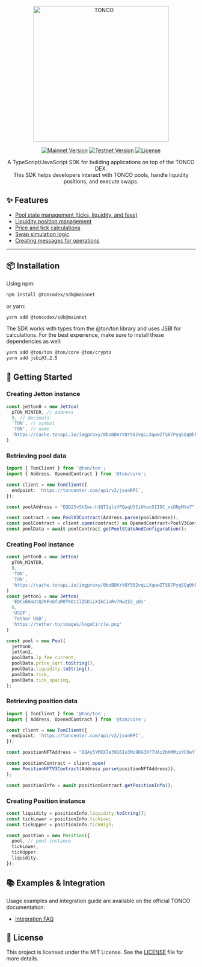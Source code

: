 <p align="center">
  <img alt="TONCO" src="https://app.tonco.io/tonco-logo.svg" width="360">
</p>

<p align="center">
  <a href="https://www.npmjs.com/package/@toncodex/sdk?activeTab=versions"><img src="https://img.shields.io/npm/v/@toncodex/sdk/mainnet?color=green" alt="Mainnet Version"></a>
  <a href="https://www.npmjs.com/package/@toncodex/sdk?activeTab=versions"><img src="https://img.shields.io/npm/v/@toncodex/sdk/testnet?color=orange" alt="Testnet Version"></a>
  <a href="https://github.com/cryptoalgebra/tonco-sdk/blob/main/LICENSE"><img src="https://img.shields.io/badge/license-MIT-blue" alt="License"></a>
</p>

<p align="center">
  A TypeScript/JavaScript SDK for building applications on top of the TONCO DEX.<br>
  This SDK helps developers interact with TONCO pools, handle liquidity positions, and execute swaps.
</p>

## ✨ Features

- [Pool state management (ticks, liquidity, and fees)](https://github.com/cryptoalgebra/tonco-sdk/blob/main/src/entities/Pool.ts)
- [Liquidity position management](https://github.com/cryptoalgebra/tonco-sdk/blob/main/src/entities/position.ts)
- [Price and tick calculations](https://github.com/cryptoalgebra/tonco-sdk/blob/main/src/utils/priceTickConversions.ts)
- [Swap simulation logic](https://github.com/cryptoalgebra/tonco-sdk/blob/main/src/classes/SwapSimulator.ts)
- [Creating messages for operations](https://github.com/cryptoalgebra/tonco-sdk/blob/main/src/classes/PoolMessageManager.ts)

---

## 📦 Installation

Using npm:
```bash
npm install @toncodex/sdk@mainnet
```
or yarn:
```bash
yarn add @toncodex/sdk@mainnet
```

The SDK works with types from the @ton/ton library and uses JSBI for calculations. For the best experience, make sure to install these dependencies as well:

```bash
yarn add @ton/ton @ton/core @ton/crypto
yarn add jsbi@3.2.5
```

## 🚀 Getting Started

### Creating Jetton instance
```ts
const jetton0 = new Jetton(
  pTON_MINTER, // address
  9, // decimals
  'TON', // symbol
  'TON', // name
  'https://cache.tonapi.io/imgproxy/0boBDKrVQY502vqLLXqwwZTS87PyqSQq0hke-x11lqs/rs:fill:200:200:1/g:no/aHR0cHM6Ly90b25jby5pby9zdGF0aWMvdG9rZW4vVE9OX1RPS0VOLndlYnA.webp' // image
)
```

### Retrieving pool data
```ts
import { TonClient } from '@ton/ton';
import { Address, OpenedContract } from '@ton/core';

const client = new TonClient({
  endpoint: 'https://toncenter.com/api/v2/jsonRPC',
});

const poolAddress = "EQD25vStEwc-h1QT1qlsYPQwqU5IiOhox5II0C_xsDNpMVo7" // TON - USDT

const contract = new PoolV3Contract(Address.parse(poolAddress));
const poolContract = client.open(contract) as OpenedContract<PoolV3Contract>;
const poolData = await poolContract.getPoolStateAndConfiguration();
```

### Creating Pool instance
```ts
const jetton0 = new Jetton(
  pTON_MINTER,
  9,
  'TON',
  'TON',
  'https://cache.tonapi.io/imgproxy/0boBDKrVQY502vqLLXqwwZTS87PyqSQq0hke-x11lqs/rs:fill:200:200:1/g:no/aHR0cHM6Ly90b25jby5pby9zdGF0aWMvdG9rZW4vVE9OX1RPS0VOLndlYnA.webp'
)
const jetton1 = new Jetton(
  'EQCxE6mUtQJKFnGfaROTKOt1lZbDiiX1kCixRv7Nw2Id_sDs'
  6,
  'USD₮',
  'Tether USD',
  'https://tether.to/images/logoCircle.png'
)

const pool = new Pool(
  jetton0,
  jetton1,
  poolData.lp_fee_current,
  poolData.price_sqrt.toString(),
  poolData.liquidity.toString(),
  poolData.tick,
  poolData.tick_spacing,
);
```

### Retrieving position data
```ts
import { TonClient } from '@ton/ton';
import { Address, OpenedContract } from '@ton/core';

const client = new TonClient({
  endpoint: 'https://toncenter.com/api/v2/jsonRPC',
});

const positionNFTAddress = "EQAy5YMXX7e3916Io3Mi9DG3Xf7UAz2bKMMioYCOeYlDm7Ry" // #3143 LP Position: [ -62160 -> -56100 ]

const positionContract = client.open(
  new PositionNFTV3Contract(Address.parse(positionNFTAddress)),
);

const positionInfo = await positionContract.getPositionInfo();
```

### Creating Position instance
```ts
const liquidity = positionInfo.liquidity.toString();
const tickLower = positionInfo.tickLow;
const tickUpper = positionInfo.tickHigh;

const position = new Position({
  pool, // pool instance
  tickLower,
  tickUpper,
  liquidity,
});
```

## 📚 Examples & Integration
Usage examples and integration guide are available on the official TONCO documentation:
- [Integration FAQ](https://docs.tonco.io/technical-reference/integration-faq)

## 📄 License
This project is licensed under the MIT License. See the [LICENSE](https://github.com/cryptoalgebra/tonco-sdk/blob/main/LICENSE) file for more details.

